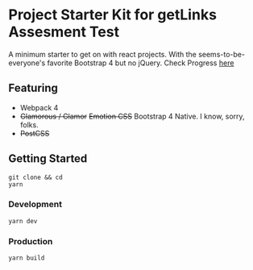 # Project Starter Kit for getLinks Assesment Test
A minimum starter to get on with react projects. With the seems-to-be-everyone's favorite Bootstrap 4 but no jQuery.
Check Progress [here](http://benbkk-getlinks.surge.sh)

## Featuring
- Webpack 4
- ~~Glamorous / Glamor~~ ~~Emotion CSS~~ Bootstrap 4 Native. I know, sorry, folks. 
- ~~PostCSS~~

## Getting Started

```
git clone && cd
yarn
```

### Development
```
yarn dev
```

### Production
```
yarn build
```
